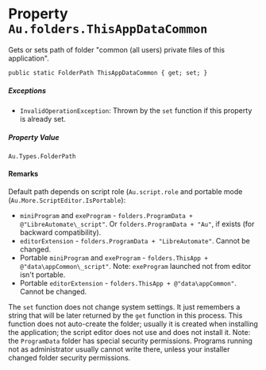 # Property `Au.folders.ThisAppDataCommon`

Gets or sets path of folder "common (all users) private files of this application".

```
public static FolderPath ThisAppDataCommon { get; set; }
```

##### Exceptions

- `InvalidOperationException`:
    Thrown by the `set` function if this property is already set.

##### Property Value

`Au.Types.FolderPath`

#### Remarks

Default path depends on script role (`Au.script.role` and portable mode (`Au.More.ScriptEditor.IsPortable`):

- `miniProgram` and `exeProgram` - `folders.ProgramData + @"LibreAutomate\_script"`. Or `folders.ProgramData + "Au"`, if exists (for backward compatibility).
- `editorExtension` - `folders.ProgramData + "LibreAutomate"`. Cannot be changed.
- Portable `miniProgram` and `exeProgram` - `folders.ThisApp + @"data\appCommon\_script"`. Note: `exeProgram` launched not from editor isn't portable.
- Portable `editorExtension` - `folders.ThisApp + @"data\appCommon"`. Cannot be changed.

The `set` function does not change system settings. It just remembers a string that will be later returned by the `get` function in this process. This function does not auto-create the folder; usually it is created when installing the application; the script editor does not use and does not install it. Note: the `ProgramData` folder has special security permissions. Programs running not as administrator usually cannot write there, unless your installer changed folder security permissions.